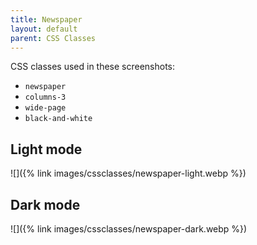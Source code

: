 ```yaml
---
title: Newspaper
layout: default
parent: CSS Classes
---
```


CSS classes used in these screenshots:
- `newspaper`
- `columns-3`
- `wide-page`
- `black-and-white`

## Light mode

![]({% link images/cssclasses/newspaper-light.webp %})

## Dark mode

![]({% link images/cssclasses/newspaper-dark.webp %})